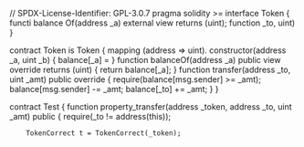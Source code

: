 // SPDX-License-Identifier: GPL-3.0.7
pragma solidity >=
interface Token {
    functi balance Of(address _a) external view returns (uint);
    function  _to, uint) 
}

contract Token 
is Token {
    mapping (address => uint).
    constructor(address _a, uint _b) {
        balance[_a] = 
    }
    function balanceOf(address _a) public view override returns (uint) {
        return balance[_a];
    }
    function transfer(address _to, uint _amt) public override {
        require(balance[msg.sender] >= _amt);
        balance[msg.sender] -= _amt;
        balance[_to] += _amt;
    }
}

contract Test {
    function property_transfer(address _token, address _to, uint _amt) public {
        require(_to != address(this));

        TokenCorrect t = TokenCorrect(_token);


